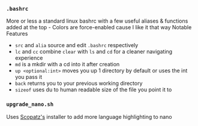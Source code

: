 ### `.bashrc`
More or less a standard linux bashrc with a few useful aliases & functions added at the top - Colors are force-enabled cause I like it that way
Notable Features
- `src` and `alia` source and edit `.bashrc` respectively 
- `lc` and `cc` combine `clear` with `ls` and `cd` for a cleaner navigating experience
- `md` is a mkdir with a cd into it after creation
- `up <optional:int>` moves you up 1 directory by default or uses the int you pass it 
- `back` returns you to your previous working directory
- `sizeof` uses du to human readable size of the file you point it to 

### `upgrade_nano.sh` 
Uses [Scopatz's](https://github.com/scopatz/nanorc) installer to add more language highlighting to nano
